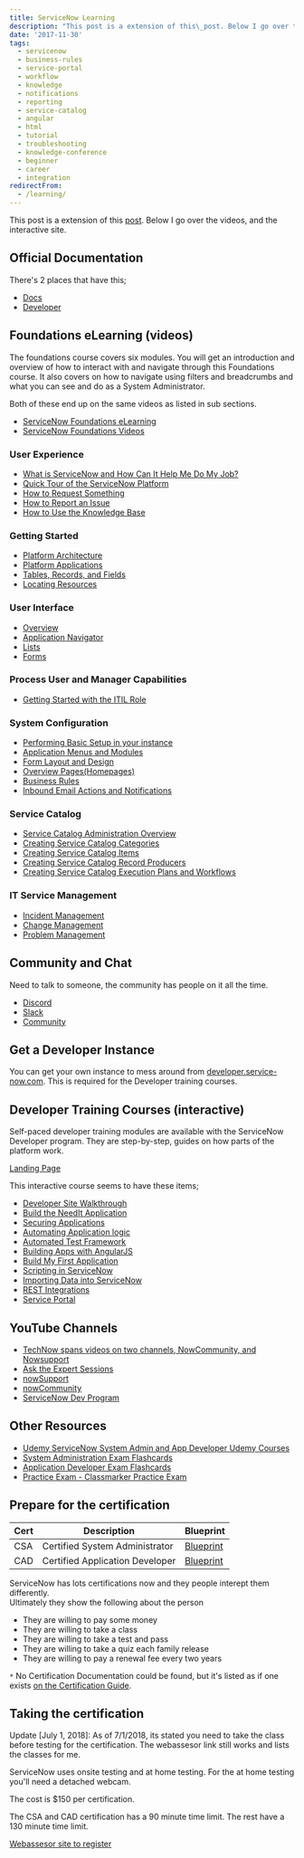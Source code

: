 ```yaml
---
title: ServiceNow Learning
description: "This post is a extension of this\_post. Below I go over the videos, and the interactive site.\r\n\r\n## Official Documentation\r\n\r\nThere's 2 places that have this;..."
date: '2017-11-30'
tags:
  - servicenow
  - business-rules
  - service-portal
  - workflow
  - knowledge
  - notifications
  - reporting
  - service-catalog
  - angular
  - html
  - tutorial
  - troubleshooting
  - knowledge-conference
  - beginner
  - career
  - integration
redirectFrom:
  - /learning/
---
```


<!--StartFragment-->

This post is a extension of this [post](https://community.servicenow.com/community?id=community_blog&sys_id=f10eaa2ddbd0dbc01dcaf3231f961925). Below I go over the videos, and the interactive site.

## Official Documentation

There's 2 places that have this;

* [Docs](https://docs.servicenow.com/)
* [Developer](https://developer.servicenow.com/)

## Foundations eLearning (videos)

The foundations course covers six modules. You will get an introduction and overview of how to interact with and navigate through this Foundations course. It also covers on how to navigate using filters and breadcrumbs and what you can see and do as a System Administrator.

Both of these end up on the same videos as listed in sub sections.

* [ServiceNow Foundations eLearning](https://www.servicenow.com/services/training-and-certification/foundations-elearning.html)
* [ServiceNow Foundations Videos](https://community.servicenow.com/community?id=community_article&sys_id=a2dc2a65dbd0dbc01dcaf3231f96197e)

### User Experience

* [What is ServiceNow and How Can It Help Me Do My Job?](https://www.youtube.com/watch?v=yDmGTeEDp5g)
* [Quick Tour of the ServiceNow Platform](https://www.youtube.com/watch?v=FiDEWppxPdQ)
* [How to Request Something](https://www.youtube.com/watch?v=8hXXvimSw5c)
* [How to Report an Issue](https://www.youtube.com/watch?v=cCFPFqcAftk)
* [How to Use the Knowledge Base](https://www.youtube.com/watch?v=Ly3wjS0W4RI)

### Getting Started

* [Platform Architecture](https://www.youtube.com/watch?v=CHlGvbqirQs)
* [Platform Applications](https://www.youtube.com/watch?v=IFBNuBQsip0)
* [Tables, Records, and Fields](https://www.youtube.com/watch?v=wSqg05k65Ew)
* [Locating Resources](https://www.youtube.com/watch?v=RPUCUwvpfPE)

### User Interface

* [Overview](https://www.youtube.com/watch?v=ZG3bHNEuaGY)
* [Application Navigator](https://www.youtube.com/watch?v=sHdX575mPhk)
* [Lists](https://www.youtube.com/watch?v=a2ylc__MEl0)
* [Forms](https://www.youtube.com/watch?v=2Eq2oxVllOU)

### Process User and Manager Capabilities

* [Getting Started with the ITIL Role](https://www.youtube.com/watch?v=9qWgCOx50Tk)

### System Configuration

* [Performing Basic Setup in your instance](https://www.youtube.com/watch?v=w_WYRJJ7Sho)
* [Application Menus and Modules](https://www.youtube.com/watch?v=EofCa_bXy28)
* [Form Layout and Design](https://www.youtube.com/watch?v=147I32N8hyk)
* [Overview Pages(Homepages)](https://www.youtube.com/watch?v=bc5EUz51qu4)
* [Business Rules](https://www.youtube.com/watch?v=VUQwql3Rki8)
* [Inbound Email Actions and Notifications](https://www.youtube.com/watch?v=C2FMo3l1swk)

### Service Catalog

* [Service Catalog Administration Overview](https://www.youtube.com/watch?v=Q25mSVIycaQhttp://)
* [Creating Service Catalog Categories](http://www.youtube.com/watch?v=tWnC37-UmqA)
* [Creating Service Catalog Items](https://www.youtube.com/watch?v=mVGOzQcNme0)
* [Creating Service Catalog Record Producers](https://www.youtube.com/watch?v=zeaOTmDmLf4)
* [Creating Service Catalog Execution Plans and Workflows](https://www.youtube.com/watch?v=2_Fvw5wqRD8)

### IT Service Management

* [Incident Management](https://www.youtube.com/watch?v=ryxjWBOq3sQ)
* [Change Management](https://www.youtube.com/watch?v=3f_v7HqRgM0)
* [Problem Management](https://www.youtube.com/watch?v=Ux1fub8KzT0)

## Community and Chat

Need to talk to someone, the community has people on it all the time.

* [Discord](https://discord.gg/QaMwnGd)
* [Slack](https://sndevs.slack.com/)
* [Community](https://community.servicenow.com/)

## Get a Developer Instance

You can get your own instance to mess around from [developer.service-now.com](https://developer.service-now.com/). This is required for the Developer training courses.

## Developer Training Courses (interactive)

Self-paced developer training modules are available with the ServiceNow Developer program. They are step-by-step, guides on how parts of the platform work.

[Landing Page](https://developer.servicenow.com/connect.do#!/training/landing)

This interactive course seems to have these items;

* [Developer Site Walkthrough](https://developer.servicenow.com/connect.do#!/trainlist/app_store_learn_dev_site_walkthrough_kingston_c_DeveloperSiteIntro)
* [Build the NeedIt Application](https://developer.servicenow.com/connect.do#!/trainlist/app_store_learnv2_buildneedit_kingston_build_the_needit_application?v=kingston)
* [Securing Applications](https://developer.servicenow.com/connect.do#!/trainlist/app_store_learnv2_securingapps_kingston_securing_applications?v=kingston)
* [Automating Application logic](https://developer.servicenow.com/connect.do#!/trainlist/app_store_learnv2_automatingapps_kingston_automating_application_logic?v=kingston)
* [Automated Test Framework](https://developer.servicenow.com/connect.do#!/trainlist/app_store_learnv2_atf_kingston_automated_test_framework?v=kingston)
* [Building Apps with AngularJS](https://developer.servicenow.com/connect.do#!/trainlist/app_store_learnv2_angularjs_kingston_building_apps_with_angularjs?v=kingston)
* [Build My First Application](https://developer.servicenow.com/connect.do#!/trainlist/app_store_learnv2_buildmyfirstapp_kingston_build_my_first_application?v=kingston)
* [Scripting in ServiceNow](https://developer.servicenow.com/connect.do#!/trainlist/app_store_learnv2_scripting_kingston_scripting_in_servicenow?v=kingston)
* [Importing Data into ServiceNow](https://developer.servicenow.com/connect.do#!/trainlist/app_store_learnv2_importingdata_kingston_importing_data_into_servicenow?v=kingston)
* [REST Integrations](https://developer.servicenow.com/connect.do#!/trainlist/app_store_learnv2_rest_kingston_rest_integrations?v=kingston)
* [Service Portal](https://developer.servicenow.com/connect.do#!/trainlist/app_store_learnv2_serviceportal_kingston_service_portal?v=kingston)

## YouTube Channels

* [TechNow spans videos on two channels, NowCommunity, and Nowsupport](https://community.servicenow.com/community?id=community_blog&sys_id=4d6eaeaddbd0dbc01dcaf3231f961964)
* [Ask the Expert Sessions](https://community.servicenow.com/community?id=community_forum&sys_id=d6295a2ddbd897c068c1fb651f9619f1)
* [nowSupport](https://www.youtube.com/user/servicenowdemo)
* [nowCommunity](https://www.youtube.com/user/ServiceNowCommunity)
* [ServiceNow Dev Program](https://www.youtube.com/channel/UCdXorgCT87YlFRN9n8oJ7_A)

## Other Resources

* [Udemy ServiceNow System Admin and App Developer Udemy Courses](https://www.udemy.com/courses/search/?q=ServiceNow)
* [System Administration Exam Flashcards](https://quizlet.com/class/2490040/)
* [Application Developer Exam Flashcards](https://quizlet.com/217493821/servicenow-application-developer-certification-flash-cards/)
* [Practice Exam - Classmarker Practice Exam](https://www.classmarker.com/online-test/start/?quiz=yb752a207d482ecf)

## Prepare for the certification

| Cert | Description                     | Blueprint        |
|------|---------------------------------|------------------|
| CSA  | Certified System Administrator  | [Blueprint][CSA] |
| CAD  | Certified Application Developer | [Blueprint][CAD] |

ServiceNow has lots certifications now and they people interept them differently.  
Ultimately they show the following about the person

- They are willing to pay some money
- They are willing to take a class
- They are willing to take a test and pass
- They are willing to take a quiz each family release
- They are willing to pay a renewal fee every two years

`*` No Certification Documentation could be found, but it's listed as if one exists [on the Certification Guide](https://www.servicenow.com/content/dam/servicenow/other-documents/training/tp-certification-guide.pdf).

## [](https://github.com/jacebenson/jace.pro/blob/master/src/post/2017-11-29-learning/index.md#taking-the-certification)Taking the certification

Update \[July 1, 2018]: As of 7/1/2018, its stated you need to take the class before testing for the certification. The webassesor link still works and lists the classes for me.

ServiceNow uses onsite testing and at home testing. For the at home testing you'll need a detached webcam.

The cost is $150 per certification.

The CSA and CAD certification has a 90 minute time limit. The rest have a 130 minute time limit.

[Webassesor site to register](https://www.webassessor.com/wa.do?page=publicHome&branding=SERVICE_NOW)

<!--EndFragment-->

[CSA]: https://www.servicenow.com/content/dam/servicenow/other-documents/training/servicenow-sys-admin-exam-specs.pdf
[CAD]: https://www.servicenow.com/content/dam/servicenow/other-documents/training/blueprint-cad-kingston.pdf